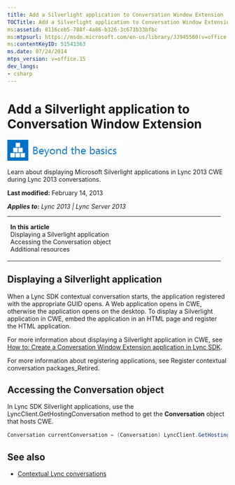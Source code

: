 ```yaml
---
title: Add a Silverlight application to Conversation Window Extension
TOCTitle: Add a Silverlight application to Conversation Window Extension
ms:assetid: 8116ceb5-788f-4a86-b326-3c671b33bfbc
ms:mtpsurl: https://msdn.microsoft.com/en-us/library/JJ945560(v=office.15)
ms:contentKeyID: 51541363
ms.date: 07/24/2014
mtps_version: v=office.15
dev_langs:
- csharp
---
```


# Add a Silverlight application to Conversation Window Extension

![Beyond the basics topic](images/JJ937254.mod_icon_beyondbasics_long(Office.15).png "Beyond the basics topic")

Learn about displaying Microsoft Silverlight applications in Lync 2013 CWE during Lync 2013 conversations.

**Last modified:** February 14, 2013

***Applies to:** Lync 2013 | Lync Server 2013*

<table>
<colgroup>
<col style="width: 50%" />
<col style="width: 50%" />
</colgroup>
<tbody>
<tr class="odd">
<td><p><strong>In this article</strong><br />
Displaying a Silverlight application<br />
Accessing the Conversation object<br />
Additional resources</p></td>
<td><p></p>
<p></p></td>
</tr>
</tbody>
</table>

## Displaying a Silverlight application

When a Lync SDK contextual conversation starts, the application registered with the appropriate GUID opens. A Web application opens in CWE, otherwise the application opens on the desktop. To display a Silverlight application in CWE, embed the application in an HTML page and register the HTML application.

For more information about displaying a Silverlight application in CWE, see [How to: Create a Conversation Window Extension application in Lync SDK](how-to-create-a-conversation-window-extension-application-in-lync-sdk.md).

For more information about registering applications, see Register contextual conversation packages\_Retired.

## Accessing the Conversation object

In Lync SDK Silverlight applications, use the LyncClient.GetHostingConversation method to get the **Conversation** object that hosts CWE.

```csharp
Conversation currentConversation = (Conversation) LyncClient.GetHostingConversation();
```

## See also

  - [Contextual Lync conversations](contextual-lync-conversations.md)

